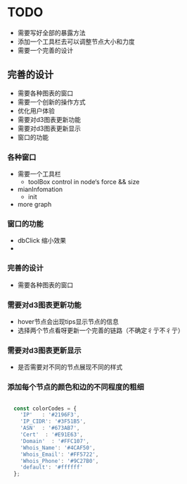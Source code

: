 # TODO

- 需要写好全部的暴露方法
- 添加一个工具栏去可以调整节点大小和力度
- 需要一个完善的设计


## 完善的设计
- 需要各种图表的窗口
- 需要一个创新的操作方式
- 优化用户体验
- 需要对d3图表更新功能
- 需要对d3图表更新显示
- 窗口的功能


### 各种窗口
- 需要一个工具栏
  - toolBox control in node‘s force && size
- mianInfomation
  - init
- more graph
  
### 窗口的功能
- dbClick 缩小效果
- 

### 完善的设计
- 需要各种图表的窗口


### 需要对d3图表更新功能
- hover节点会出现tips显示节点的信息
- 选择两个节点看呀更新一个完善的链路（不确定彳亍不彳亍）

### 需要对d3图表更新显示
- 是否需要对不同的节点展现不同的样式

### 添加每个节点的颜色和边的不同程度的粗细

```js

  const colorCodes = {
    'IP'   : '#2196F3',
    'IP_CIDR': '#3F51B5',
    'ASN'  : '#673AB7',
    'Cert'  : '#E91E63',
    'Domain'  : '#FFC107',
    'Whois_Name': '#4CAF50',
    'Whois_Email': '#FF5722',
    'Whois_Phone': '#9C27B0',
    'default': '#ffffff'
  };

```